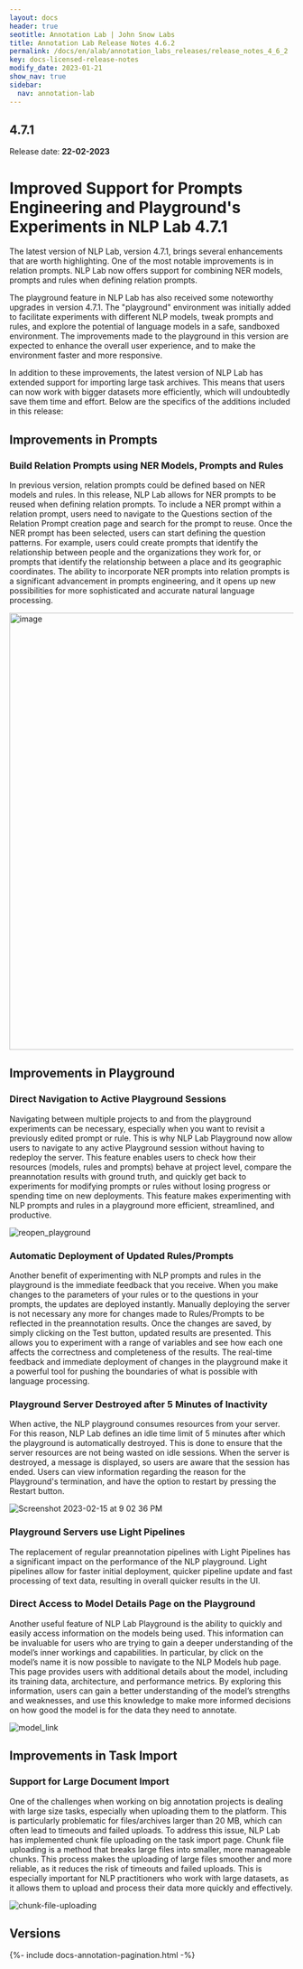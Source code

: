 ```yaml
---
layout: docs
header: true
seotitle: Annotation Lab | John Snow Labs
title: Annotation Lab Release Notes 4.6.2
permalink: /docs/en/alab/annotation_labs_releases/release_notes_4_6_2
key: docs-licensed-release-notes
modify_date: 2023-01-21
show_nav: true
sidebar:
  nav: annotation-lab
---
```


<div class="h3-box" markdown="1">

## 4.7.1

Release date: **22-02-2023**

# Improved Support for Prompts Engineering and Playground's Experiments in NLP Lab 4.7.1

The latest version of NLP Lab, version 4.7.1, brings several enhancements that are worth highlighting. One of the most notable improvements is in relation prompts. NLP Lab now offers support for combining NER models, prompts and rules when defining relation prompts. 

The playground feature in NLP Lab has also received some noteworthy upgrades in version 4.7.1. The "playground" environment was initially added to facilitate experiments with different NLP models, tweak prompts and rules, and explore the potential of language models in a safe, sandboxed environment. The improvements made to the playground in this version are expected to enhance the overall user experience, and to make the environment faster and more responsive.

In addition to these improvements, the latest version of NLP Lab has extended support for importing large task archives. This means that users can now work with bigger datasets more efficiently, which will undoubtedly save them time and effort.
Below are the specifics of the additions included in this release:


## Improvements in Prompts
### Build Relation Prompts using NER Models, Prompts and Rules
In previous version, relation prompts could be defined based on NER models and rules. In this release, NLP Lab allows for NER prompts to be reused when defining relation prompts. To include a NER prompt within a relation prompt, users need to navigate to the Questions section of the Relation Prompt creation page and search for the prompt to reuse. Once the NER prompt has been selected, users can start defining the question patterns. For example, users could create prompts that identify the relationship between people and the organizations they work for, or prompts that identify the relationship between a place and its geographic coordinates. The ability to incorporate NER prompts into relation prompts is a significant advancement in prompts engineering, and it opens up new possibilities for more sophisticated and accurate natural language processing.

<img width="774" alt="image" src="https://user-images.githubusercontent.com/46840490/218919293-d931ed1f-10d1-4a97-b3e4-4d705546fb26.png">

## Improvements in Playground
### Direct Navigation to Active Playground Sessions

Navigating between multiple projects to and from the playground experiments can be necessary, especially when you want to revisit a previously edited prompt or rule. This is why NLP Lab Playground now allow users to navigate to any active Playground session without having to redeploy the server. 
This feature enables users to check how their resources (models, rules and prompts) behave at project level, compare the preannotation results with ground truth, and quickly get back to experiments for modifying prompts or rules without losing progress or spending time on new deployments. This feature makes experimenting with NLP prompts and rules in a playground more efficient, streamlined, and productive.

![reopen_playground](https://user-images.githubusercontent.com/26042994/219060474-0c6fc8ab-f946-4ea5-886c-659f357b7f7d.gif)

### Automatic Deployment of Updated Rules/Prompts 

Another benefit of experimenting with NLP prompts and rules in the playground is the immediate feedback that you receive. When you make changes to the parameters of your rules or to the questions in your prompts, the updates are deployed instantly. Manually deploying the server is not necessary any more for changes made to Rules/Prompts to be reflected in the preannotation results. Once the changes are saved, by simply clicking on the Test button, updated results are presented. 
This allows you to experiment with a range of variables and see how each one affects the correctness and completeness of the results. The real-time feedback and immediate deployment of changes in the playground make it a powerful tool for pushing the boundaries of what is possible with language processing.

### Playground Server Destroyed after 5 Minutes of Inactivity

When active, the NLP playground consumes resources from your server. For this reason, NLP Lab defines an idle time limit of 5 minutes after which the playground is automatically destroyed. This is done to ensure that the server resources are not being wasted on idle sessions. When the server is destroyed, a message is displayed, so users are aware that the session has ended. Users can view information regarding the reason for the Playground's termination, and have the option to restart by pressing the Restart button.

![Screenshot 2023-02-15 at 9 02 36 PM](https://user-images.githubusercontent.com/26042994/219069508-fc241f70-1544-4c68-ba3e-9aa7158a065a.png)

### Playground Servers use Light Pipelines
The replacement of regular preannotation pipelines with Light Pipelines has a significant impact on the performance of the NLP playground. Light pipelines allow for faster initial deployment, quicker pipeline update and fast processing of text data, resulting in overall quicker results in the UI.


### Direct Access to Model Details Page on the Playground
Another useful feature of NLP Lab Playground is the ability to quickly and easily access information on the models being used. This information can be invaluable for users who are trying to gain a deeper understanding of the model’s inner workings and capabilities. In particular, by click on the model’s name it is now possible to navigate to the NLP Models hub page. This page provides users with additional details about the model, including its training data, architecture, and performance metrics. By exploring this information, users can gain a better understanding of the model’s strengths and weaknesses, and use this knowledge to make more informed decisions on how good the model is for the data they need to annotate. 

![model_link](https://user-images.githubusercontent.com/26042994/219068322-0b0ccc7a-6acb-4522-b0ca-13eba6973c40.gif)


## Improvements in Task Import

### Support for Large Document Import
One of the challenges when working on big annotation projects is dealing with large size tasks, especially when uploading them to the platform. This is particularly problematic for files/archives larger than 20 MB, which can often lead to timeouts and failed uploads. To address this issue, NLP Lab has implemented chunk file uploading on the task import page.
Chunk file uploading is a method that breaks large files into smaller, more manageable chunks. This process makes the uploading of large files smoother and more reliable, as it reduces the risk of timeouts and failed uploads. This is especially important for NLP practitioners who work with large datasets, as it allows them to upload and process their data more quickly and effectively.

![chunk-file-uploading](https://user-images.githubusercontent.com/10126570/218990805-8128a475-d33b-4fd8-9397-6aaa6895c9c7.gif)


</div><div class="prev_ver h3-box" markdown="1">

## Versions

</div>

{%- include docs-annotation-pagination.html -%}